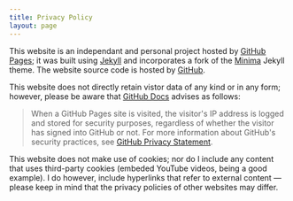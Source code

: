 ```yaml
---
title: Privacy Policy
layout: page
---
```


This website is an independant and personal project hosted by [GitHub Pages](https://pages.github.com); it was built using [Jekyll](https://jekyllrb.com) and incorporates a fork of the [Minima](https://jekyll.github.io/minima/about/) Jekyll theme. The website source code is hosted by [GitHub](github.com).

This website does not directly retain vistor data of any kind or in any form; however, please be aware that [GitHub Docs](https://docs.github.com/en) advises as follows: 

 >When a GitHub Pages site is visited, the visitor's IP address is logged and stored for security purposes, regardless of whether the visitor has signed into GitHub or not. For more information about GitHub's security practices, see [GitHub Privacy Statement](https://docs.github.com/en/site-policy/privacy-policies/github-privacy-statement).

This website does not make use of cookies; nor do I include any content that uses third-party cookies (embeded YouTube videos, being a good example). I do however, include hyperlinks that refer to external content — please keep in mind that the privacy policies of other websites may differ.





